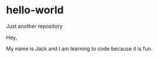# hello-world
Just another repository

Hey,

My name is Jack and I am learning to code because it is fun.
